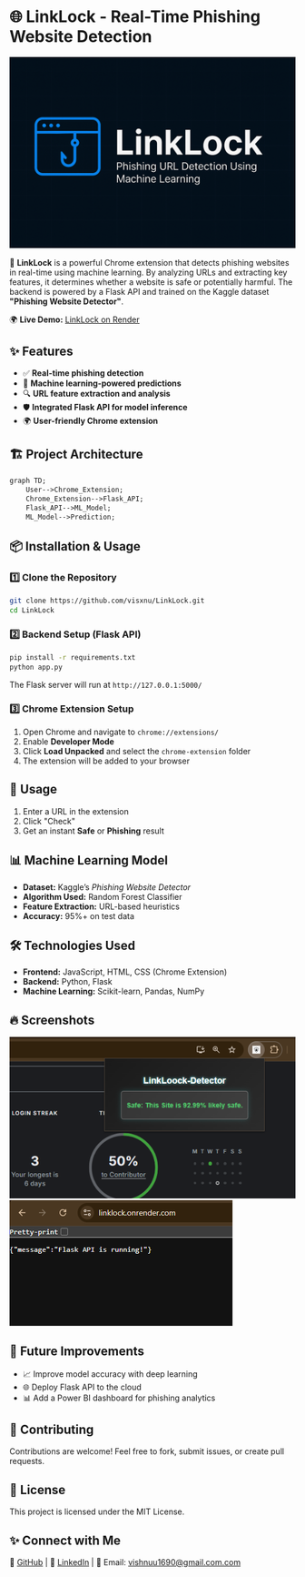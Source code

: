 # 🌐 LinkLock - Real-Time Phishing Website Detection

![LinkLock Banner](https://raw.githubusercontent.com/visxnu/LinkLock/main/LINKLOOCK.png)


🚀 **LinkLock** is a powerful Chrome extension that detects phishing websites in real-time using machine learning. By analyzing URLs and extracting key features, it determines whether a website is safe or potentially harmful. The backend is powered by a Flask API and trained on the Kaggle dataset **"Phishing Website Detector"**.

🌍 **Live Demo:** [LinkLock on Render](https://linklock.onrender.com)

## ✨ Features
- ✅ **Real-time phishing detection**
- 🧠 **Machine learning-powered predictions**
- 🔍 **URL feature extraction and analysis**
- 🛡️ **Integrated Flask API for model inference**
- 🌍 **User-friendly Chrome extension**

## 🏗️ Project Architecture
```mermaid
graph TD;
    User-->Chrome_Extension;
    Chrome_Extension-->Flask_API;
    Flask_API-->ML_Model;
    ML_Model-->Prediction;
```

## 📦 Installation & Usage
### 1️⃣ Clone the Repository
```bash
git clone https://github.com/visxnu/LinkLock.git
cd LinkLock
```

### 2️⃣ Backend Setup (Flask API)
```bash
pip install -r requirements.txt
python app.py
```
The Flask server will run at `http://127.0.0.1:5000/`

### 3️⃣ Chrome Extension Setup
1. Open Chrome and navigate to `chrome://extensions/`
2. Enable **Developer Mode**
3. Click **Load Unpacked** and select the `chrome-extension` folder
4. The extension will be added to your browser

## 🚀 Usage
1. Enter a URL in the extension
2. Click "Check"
3. Get an instant **Safe** or **Phishing** result

## 📊 Machine Learning Model
- **Dataset:** Kaggle’s *Phishing Website Detector*
- **Algorithm Used:** Random Forest Classifier
- **Feature Extraction:** URL-based heuristics
- **Accuracy:** 95%+ on test data

## 🛠️ Technologies Used
- **Frontend:** JavaScript, HTML, CSS (Chrome Extension)
- **Backend:** Python, Flask
- **Machine Learning:** Scikit-learn, Pandas, NumPy

## 🔥 Screenshots
![Extension UI](https://raw.githubusercontent.com/visxnu/LinkLock/main/screenshots/extension.png)
![Flask API](https://raw.githubusercontent.com/visxnu/LinkLock/main/screenshots/faskapi.png)


## 📝 Future Improvements
- 📈 Improve model accuracy with deep learning
- 🌐 Deploy Flask API to the cloud
- 📊 Add a Power BI dashboard for phishing analytics

## 🤝 Contributing
Contributions are welcome! Feel free to fork, submit issues, or create pull requests.

## 📜 License
This project is licensed under the MIT License.

## ✨ Connect with Me
🔗 [GitHub](https://github.com/visxnu) | 🔗 [LinkedIn](https://linkedin.com/in/yourprofile) | 📧 Email: vishnuu1690@gmail.com.com

